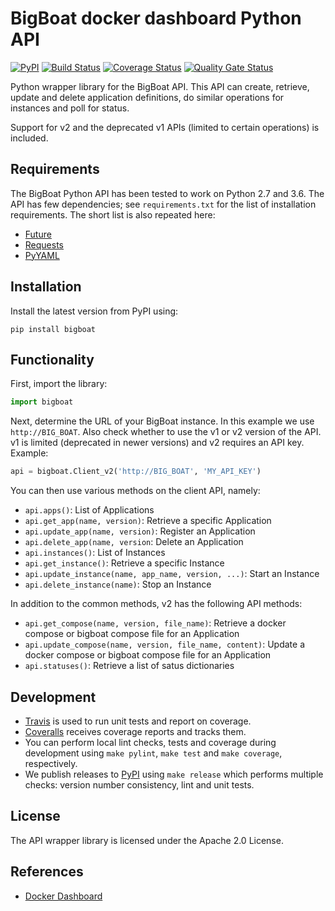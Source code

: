 # BigBoat docker dashboard Python API

[![PyPI](https://img.shields.io/pypi/v/bigboat.svg)](https://pypi.python.org/pypi/bigboat)
[![Build 
Status](https://travis-ci.org/ICTU/bigboat-python-api.svg?branch=master)](https://travis-ci.org/ICTU/bigboat-python-api)
[![Coverage 
Status](https://coveralls.io/repos/github/ICTU/bigboat-python-api/badge.svg?branch=master)](https://coveralls.io/github/ICTU/bigboat-python-api?branch=master)
[![Quality Gate 
Status](https://sonarcloud.io/api/project_badges/measure?project=bigboat-python-api&metric=alert_status)](https://sonarcloud.io/dashboard?id=bigboat-python-api)

Python wrapper library for the BigBoat API. This API can create, retrieve, 
update and delete application definitions, do similar operations for instances 
and poll for status.

Support for v2 and the deprecated v1 APIs (limited to certain operations) is 
included.

## Requirements

The BigBoat Python API has been tested to work on Python 2.7 and 3.6. The API 
has few dependencies; see `requirements.txt` for the list of installation 
requirements. The short list is also repeated here:

- [Future](http://python-future.org/overview.html)
- [Requests](http://docs.python-requests.org/en/master/user/install/)
- [PyYAML](http://pyyaml.org/wiki/PyYAMLDocumentation)

## Installation

Install the latest version from PyPI using:

```
pip install bigboat
```

## Functionality

First, import the library:

```python
import bigboat
```

Next, determine the URL of your BigBoat instance. In this example we use 
`http://BIG_BOAT`. Also check whether to use the v1 or v2 version of the API. 
v1 is limited (deprecated in newer versions) and v2 requires an API key. 
Example:

```python
api = bigboat.Client_v2('http://BIG_BOAT', 'MY_API_KEY')
```

You can then use various methods on the client API, namely:
- `api.apps()`: List of Applications
- `api.get_app(name, version)`: Retrieve a specific Application
- `api.update_app(name, version)`: Register an Application
- `api.delete_app(name, version`: Delete an Application
- `api.instances()`: List of Instances
- `api.get_instance()`: Retrieve a specific Instance
- `api.update_instance(name, app_name, version, ...)`: Start an Instance
- `api.delete_instance(name)`: Stop an Instance

In addition to the common methods, v2 has the following API methods:
- `api.get_compose(name, version, file_name)`: Retrieve a docker compose or 
  bigboat compose file for an Application
- `api.update_compose(name, version, file_name, content)`: Update a docker 
  compose or bigboat compose file for an Application
- `api.statuses()`: Retrieve a list of satus dictionaries

## Development

- [Travis](https://travis-ci.org/ICTU/bigboat-python-api) is used to run unit 
  tests and report on coverage.
- [Coveralls](https://coveralls.io/github/ICTU/bigboat-python-api) receives 
  coverage reports and tracks them.
- You can perform local lint checks, tests and coverage during development 
  using `make pylint`, `make test` and `make coverage`, respectively.
- We publish releases to [PyPI](https://pypi.python.org/pypi/bigboat) using 
  `make release` which performs multiple checks: version number consistency, 
  lint and unit tests.

## License

The API wrapper library is licensed under the Apache 2.0 License.

## References

- [Docker Dashboard](https://github.com/ICTU/docker-dashboard)

